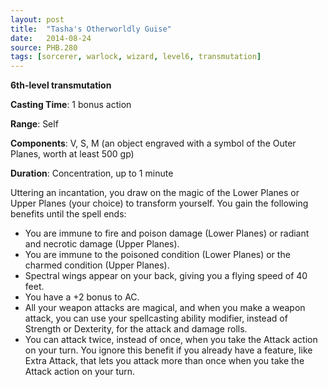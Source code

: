 ```yaml
---
layout: post
title:  "Tasha's Otherworldly Guise"
date:   2014-08-24
source: PHB.280
tags: [sorcerer, warlock, wizard, level6, transmutation]
---
```


**6th-level transmutation**

**Casting Time**: 1 bonus action

**Range**: Self

**Components**: V, S, M (an object engraved with a symbol of the Outer Planes, worth at least 500 gp)

**Duration**: Concentration, up to 1 minute

Uttering an incantation, you draw on the magic of the Lower Planes or Upper Planes (your choice) to transform yourself. You gain the following benefits until the spell ends:

* You are immune to fire and poison damage (Lower Planes) or radiant and necrotic damage (Upper Planes).
* You are immune to the poisoned condition (Lower Planes) or the charmed condition (Upper Planes).
* Spectral wings appear on your back, giving you a flying speed of 40 feet.
* You have a +2 bonus to AC.
* All your weapon attacks are magical, and when you make a weapon attack, you can use your spellcasting ability modifier, instead of Strength or Dexterity, for the attack and damage rolls.
* You can attack twice, instead of once, when you take the Attack action on your turn. You ignore this benefit if you already have a feature, like Extra Attack, that lets you attack more than once when you take the Attack action on your turn.